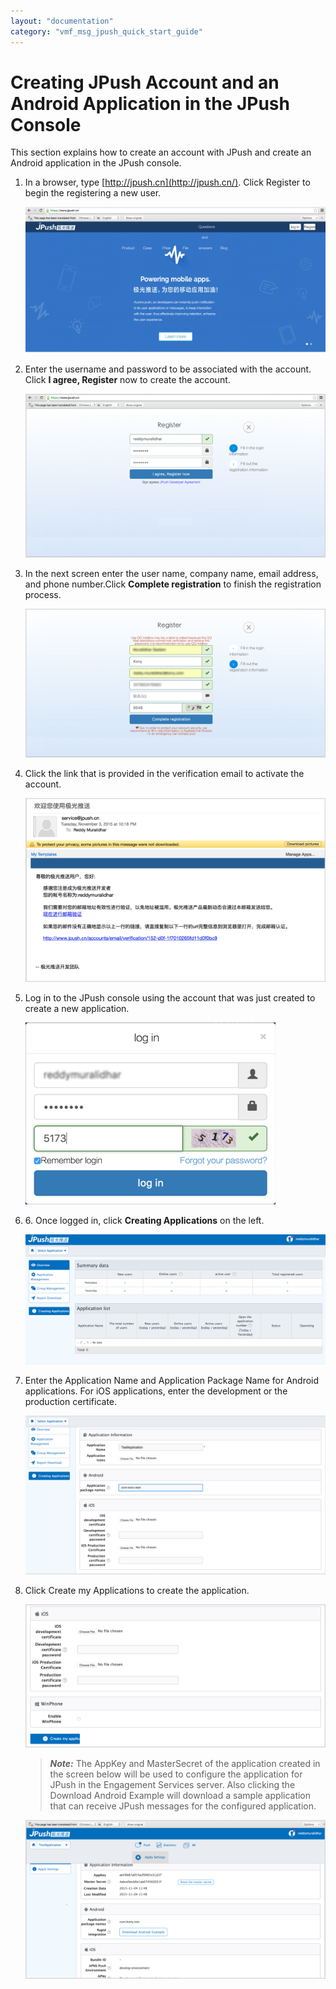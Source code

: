 ```yaml
---
layout: "documentation"
category: "vmf_msg_jpush_quick_start_guide"
---
```

                           

Creating JPush Account and an Android Application in the JPush Console
======================================================================

This section explains how to create an account with JPush and create an Android application in the JPush console.

1.  In a browser, type [http://jpush.cn](http://jpush.cn/). Click Register to begin the registering a new user.
    
    ![](Resources/Images/03000002_595x289.png)
    
2.  Enter the username and password to be associated with the account. Click **I agree, Register** now to create the account.
    
    ![](Resources/Images/03000003_596x325.png)
    
3.  In the next screen enter the user name, company name, email address, and phone number.Click **Complete registration** to finish the registration process.
    
    ![](Resources/Images/03000004_595x296.png)
    
4.  Click the link that is provided in the verification email to activate the account.
    
    ![](Resources/Images/03000005_593x363.png)
    
5.  Log in to the JPush console using the account that was just created to create a new application.
    
    ![](Resources/Images/03000006_400x291.png)
    
6.  6\. Once logged in, click **Creating Applications** on the left.
    
    ![](Resources/Images/03000007_603x261.png)
    
7.  Enter the Application Name and Application Package Name for Android applications. For iOS applications, enter the development or the production certificate.
    
    ![](Resources/Images/03000008_596x315.png)
    
8.  Click Create my Applications to create the application.
    
    ![](Resources/Images/03000009_595x284.png)
    
    > **_Note:_** The AppKey and MasterSecret of the application created in the screen below will be used to configure the application for JPush in the Engagement Services server. Also clicking the Download Android Example will download a sample application that can receive JPush messages for the configured application.
    
    ![](Resources/Images/0300000A_595x314.png)
